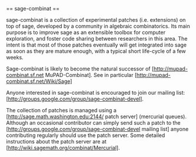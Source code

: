 == sage-combinat ==

sage-combinat is a collection of experimental patches
(i.e. extensions) on top of sage, developed by
a community in algebraic combinatorics. Its main purpose is to improve
sage as an extensible toolbox for computer exploration, and foster
code sharing between researchers in this area. The intent is that most
of those patches eventually will get integrated into sage as soon as
they are mature enough, with a typical short life-cycle of a few
weeks.

Sage-combinat is likely to become the natural successor of [http://mupad-combinat.sf.net MuPAD-Combinat].
See in particular [http://mupad-combinat.sf.net/Wiki/Sage]

Anyone interested in sage-combinat is encouraged to join our mailing list: [http://groups.google.com/group/sage-combinat-devel].

The collection of patches is managed using a [http://sage.math.washington.edu:2144/ patch server] (mercurial
queues). Although an occasional contributor can simply send such a
patch to the [http://groups.google.com/group/sage-combinat-devel mailing list] anyone contributing
regularly should use the patch server. Some detailed instructions about the patch server are at [http://wiki.sagemath.org/combinat/Mercurial].
